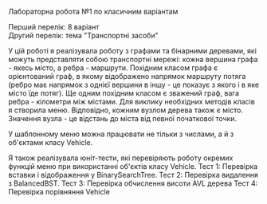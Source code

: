 Лабораторна робота №1 по класичним варіантам

Перший перелік: 8 варіант  
Другий перелік: тема "Транспортні засоби"

У цій роботі я реалізувала роботу з графами та бінарними деревами, які можуть представляти собою транспортні мережі: кожна вершина графа - якесь місто, а ребра - маршрути. Похідним класом графа є орієнтований граф, в якому відображено напрямок маршруту потяга (ребро має напрямок з однієї вершини в іншу - це показує з якого і в яке місто їде потяг). Ще одним похідним класом є зважений граф, вага ребра - кілометри між містами. Для виклику необхідних методів класів я створила меню. Відповідно, кожним вузлом дерева також є місто. Значення вузла - це відстань до міста від певної початкової точки.

У шаблонному меню можна працювати не тільки з числами, а й з об'єктами класу Vehicle.

Я також реалізувала юніт-тести, які перевіряють роботу окремих функцій меню при використанні об'єктів класу Vehicle.
Тест 1: Перевірка вставки і відображення у BinarySearchTree.
Тест 2: Перевірка видалення з BalancedBST.
Тест 3: Перевірка обчислення висоти AVL дерева
Тест 4: Перевірка порівняння Vehicle
